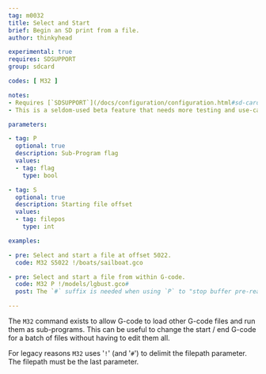 ```yaml
---
tag: m0032
title: Select and Start
brief: Begin an SD print from a file.
author: thinkyhead

experimental: true
requires: SDSUPPORT
group: sdcard

codes: [ M32 ]

notes:
- Requires [`SDSUPPORT`](/docs/configuration/configuration.html#sd-card)
- This is a seldom-used beta feature that needs more testing and use-cases.

parameters:

- tag: P
  optional: true
  description: Sub-Program flag
  values:
  - tag: flag
    type: bool

- tag: S
  optional: true
  description: Starting file offset
  values:
  - tag: filepos
    type: int

examples:

- pre: Select and start a file at offset 5022.
  code: M32 S5022 !/boats/sailboat.gco

- pre: Select and start a file from within G-code.
  code: M32 P !/models/lgbust.gco#
  post: The `#` suffix is needed when using `P` to "stop buffer pre-reading" so no commands after `M32` will go into the buffer until after it returns.

---
```


The `M32` command exists to allow G-code to load other G-code files and run them as sub-programs. This can be useful to change the start / end G-code for a batch of files without having to edit them all.

For legacy reasons `M32` uses '`!`' (and '`#`') to delimit the filepath parameter. The filepath must be the last parameter.
